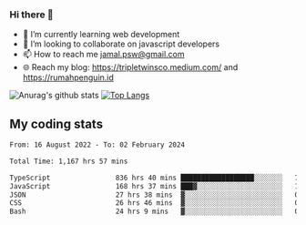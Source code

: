 ### Hi there 👋

<!--
**padepokanpenguin/padepokanpenguin** is a ✨ _special_ ✨ repository because its `README.md` (this file) appears on your GitHub profile.
-->

- 🌱 I’m currently learning  web development
- 👯 I’m looking to collaborate on javascript developers
- 📫 How to reach me jamal.psw@gmail.com
- 🌐 Reach my blog:
   https://tripletwinsco.medium.com/ and
   https://rumahpenguin.id

![Anurag's github stats](https://github-readme-stats.vercel.app/api?username=padepokanpenguin&count_private=true&disable_animations=false&show_icons=true&theme=default)
[![Top Langs](https://github-readme-stats.vercel.app/api/top-langs/?username=padepokanpenguin&theme=default&layout=compact)](https://github.com/padepokanpenguin)

## My coding stats

<!--START_SECTION:waka-->

```txt
From: 16 August 2022 - To: 02 February 2024

Total Time: 1,167 hrs 57 mins

TypeScript                836 hrs 40 mins ██████████████████░░░░░░░   71.64 %
JavaScript                168 hrs 37 mins ███▓░░░░░░░░░░░░░░░░░░░░░   14.44 %
JSON                      27 hrs 38 mins  ▓░░░░░░░░░░░░░░░░░░░░░░░░   02.37 %
CSS                       26 hrs 46 mins  ▓░░░░░░░░░░░░░░░░░░░░░░░░   02.29 %
Bash                      24 hrs 9 mins   ▓░░░░░░░░░░░░░░░░░░░░░░░░   02.07 %
```

<!--END_SECTION:waka-->


